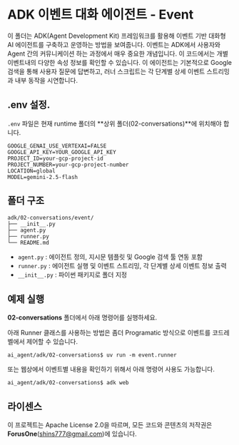 # ADK 이벤트 대화 에이전트 - Event

이 폴더는 ADK(Agent Development Kit) 프레임워크를 활용해 이벤트 기반 대화형 AI 에이전트를 구축하고 운영하는 방법을 보여줍니다. 
이벤트는 ADK에서 사용자와 Agent 간의 커뮤니케이션 하는 과정에서 매우 중요한 개념입니다. 이 코드에서는 개별 이벤트내의 다양한 속성 정보를 확인할 수 있습니다.
이 에이전트는 기본적으로 Google 검색을 통해 사용자 질문에 답변하고, 러너 스크립트는 각 단계별 상세 이벤트 스트리밍과 내부 동작을 시연합니다.

## .env 설정.

`.env` 파일은 현재 runtime 폴더의 **상위 폴더(02-conversations)**에 위치해야 합니다.

```
GOOGLE_GENAI_USE_VERTEXAI=FALSE
GOOGLE_API_KEY=YOUR_GOOGLE_API_KEY
PROJECT_ID=your-gcp-project-id
PROJECT_NUMBER=your-gcp-project-number
LOCATION=global
MODEL=gemini-2.5-flash
```

## 폴더 구조

```
adk/02-conversations/event/
├── __init__.py
├── agent.py
├── runner.py
└── README.md
```

- `agent.py` : 에이전트 정의, 지시문 템플릿 및 Google 검색 툴 연동 포함
- `runner.py` : 에이전트 실행 및 이벤트 스트리밍, 각 단계별 상세 이벤트 정보 출력
- `__init__.py` : 파이썬 패키지로 폴더 지정

## 예제 실행

**02-conversations** 폴더에서 아래 명령어를 실행하세요.

아래 Runner 클래스를 사용하는 방법은 좀더 Programatic 방식으로 이벤트를 코드레벨에서 제어할 수 있습니다.
```
ai_agent/adk/02-conversations$ uv run -m event.runner
```

또는 웹상에서 이벤트별 내용을 확인하기 위해서 아래 명령어 사용도 가능합니다. 
```
ai_agent/adk/02-conversations$ adk web
```

## 라이센스

이 프로젝트는 Apache License 2.0을 따르며, 모든 코드와 콘텐츠의 저작권은 **ForusOne**(shins777@gmail.com)에 있습니다.